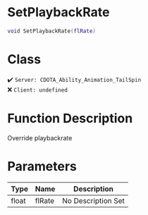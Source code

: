# SetPlaybackRate
```lua
void SetPlaybackRate(flRate)
```
# Class
✔️ `Server: CDOTA_Ability_Animation_TailSpin`  
❌ `Client: undefined`  

# Function Description
Override playbackrate
# Parameters
Type|Name|Description
--|--|--
float|flRate|No Description Set

